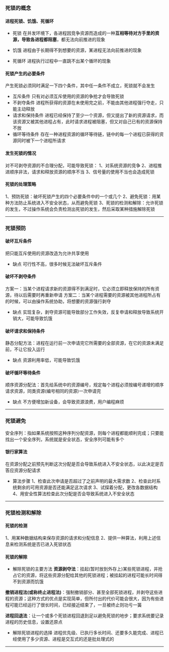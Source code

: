 
### 死锁的概念

#### 进程死锁、饥饿、死循环

- 死锁
在并发环境下，各进程因竞争资源而造成的一种**互相等待对方手里的资源，导致各进程都阻塞**，都无法向前推进的现象

- 饥饿
进程由于长期得不到想要的资源，某进程无法向前推进的现象

- 死循环
进程执行过程中一直跳不出某个循环的现象

#### 死锁产生的必要条件

产生死锁必须同时满足一下四个条件，其中任一条件不成立，死锁就不会发生

- 互斥条件
只有对必须互斥使用的资源的争抢才会导致死锁
- 不剥夺条件
进程所获得的资源在未使用完之前，不能由其他进程强行夺走，只能主动释放
- 请求和保持条件
进程已经保持了至少一个资源，但又提出了新的资源请求，而该资源又被其他进程占有，此时请求进程被阻塞，但又对自己已有的资源保持不放
- 循环等待条件
存在一种进程资源的循环等待链，链中的每一个进程已获得的资源同时被下一个进程所请求
#### 发生死锁的情况

对不可剥夺资源的不合理分配，可能导致死锁：
1、对系统资源的竞争
2、进程推进顺序非法，请求和释放资源的顺序不当
3、信号量的使用不当也会造成死锁
#### 死锁的处理策略

1、预防死锁：破坏死锁产生的四个必要条件中的一个或几个
2、避免死锁：用某种方法防止系统进入不安全状态，从而避免死锁
3、死锁的检测和解除：允许死锁的发生，不过操作系统会负责检测出死锁的发生，然后采取某种措施解除死锁
***
### 死锁预防

#### 破坏互斥条件

把只能互斥使用的资源改造为允许共享使用

- 缺点
可行性不高，很多时候无法破坏互斥条件
#### 破坏不剥夺条件

方案一：当某个进程请求新的资源得不到满足时，它必须立即释放保持的所有资源，待以后需要时再重新申请
方案二：当某个进程需要的资源被其他进程所占有的时候，可以由操作系统协助，将想要的资源强行剥夺

- 缺点
实现复杂，剥夺资源可能导致部分工作失效，反复申请和释放导致系统开销大，可能导致饥饿
#### 破坏请求和保持条件

静态分配方法：进程在运行前一次申请完它所需要的全部资源，在它的资源未满足前，不让它投入运行

- 缺点
资源利用率低，可能导致饥饿
#### 破坏循环等待条件

顺序资源分配法：首先给系统中的资源编号，规定每个进程必须按编号递增的顺序请求资源，同类资源(编号相同的资源)一次申请完

- 缺点
不方便增加新设备，会导致资源浪费，用户编程麻烦
***
### 死锁避免

安全序列：指如果系统按照这种序列分配资源，则每个进程都能顺利完成；只要能找出一个安全序列，系统就是安全状态，安全序列可能有多个
#### 银行家算法

在资源分配之前预先判断这次分配是否会导致系统进入不安全状态，以此决定是否答应资源分配请求

- 算法步骤
1、检查此次申请是否超过了之前声明的最大需求数
2、检查此时系统剩余的可用资源是否还能满足这次请求
3、试探着分配，更改各数据结构
4、用安全性算法检查此次分配是否会导致系统进入不安全状态
***
### 死锁检测和解除

#### 死锁的检测

1、用某种数据结构来保存资源的请求和分配信息
2、提供一种算法，利用上述信息来检测系统是否已进入死锁状态
#### 死锁的解除

- 解除死锁的主要方法
**资源剥夺法**：挂起(暂时放到外存上)某些死锁进程，并抢占它的资源，将这些资源分配给其他的死锁进程；被挂起的进程可能长时间得不到资源而饥饿

**撤销进程法(或称终止进程法)**：强制撤销部分、甚至全部死锁进程，并剥夺这些进程的资源；这种方式的优点是实现简单，但所付出的代价可能会很大，因为有些进程可能已经运行了很长时间，已经接近结束了，一旦被终止则功亏一簧

**进程回退法**：让一个或多个死锁进程回退到足以避免死锁的地步；要求系统要记录进程的历史信息，设置还原点

- 解除死锁进程的选择
进程优先级、已执行多长时间、还要多久能完成、进程已经使用了多少资源、进程是交互式的还是批处理式的
***

